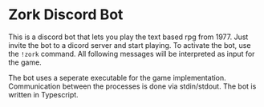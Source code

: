 # Zork Discord Bot

This is a discord bot that lets you play the text based rpg from 1977. Just invite the bot to a dicord server and start playing. To activate the bot, use the `!zork` command. All following messages will be interpreted as input for the game.

The bot uses a seperate executable for the game implementation. Communication between the processes is done via stdin/stdout. The bot is written in Typescript.
